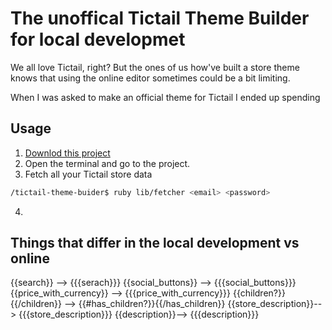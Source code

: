 # The unoffical Tictail Theme Builder for local developmet

We all love Tictail, right? But the ones of us how've built a store theme
knows that using the online editor sometimes could be a bit limiting.

When I was asked to make an official theme for Tictail I ended up spending


## Usage

1. [Downlod this project](http://lol)
2. Open the terminal and go to the project.
3. Fetch all your Tictail store data
```bash
/tictail-theme-buider$ ruby lib/fetcher <email> <password>
```
4.


## Things that differ in the local development vs online

{{search}} --> {{{serach}}}
{{social_buttons}} --> {{{social_buttons}}}
{{price_with_currency}} --> {{{price_with_currency}}}
{{children?}}{{/children}} --> {{#has_children?}}{{/has_children}}
{{store_description}}--> {{{store_description}}}
{{description}}--> {{{description}}}